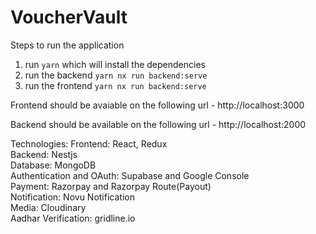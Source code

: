 # VoucherVault

Steps to run the application

1. run `yarn` which will install the dependencies
2. run the backend `yarn nx run backend:serve`
3. run the frontend `yarn nx run backend:serve`

Frontend should be avaiable on the following url - http://localhost:3000

Backend should be available on the following url - http://localhost:2000

Technologies:
Frontend: React, Redux </br>
Backend: Nestjs </br>
  Database: MongoDB </br>
  Authentication and OAuth: Supabase and Google Console </br>
  Payment: Razorpay and Razorpay Route(Payout) </br>
  Notification: Novu Notification </br>
  Media: Cloudinary </br>
  Aadhar Verification: gridline.io </br>
